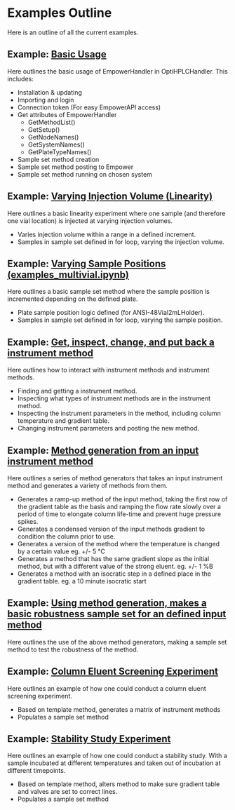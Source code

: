 # Examples Outline

Here is an outline of all the current examples.

## Example: [Basic Usage](example_basicusage.ipynb)

Here outlines the basic usage of EmpowerHandler in OptiHPLCHandler. This includes:

- Installation & updating
- Importing and login
- Connection token (For easy EmpowerAPI access)
- Get attributes of EmpowerHandler
  - GetMethodList()
  - GetSetup()
  - GetNodeNames()
  - GetSystemNames()
  - GetPlateTypeNames()
- Sample set method creation
- Sample set method posting to Empower
- Sample set method running on chosen system

## Example: [Varying Injection Volume (Linearity)](example_linearity.ipynb)

Here outlines a basic linearity experiment where one sample (and therefore one vial location) is injected at varying injection volumes.

- Varies injection volume within a range in a defined increment.
- Samples in sample set defined in for loop, varying the injection volume.

## Example: [Varying Sample Positions (examples_multivial.ipynb)](example_multivial.ipynb)

Here outlines a basic sample set method where the sample position is incremented depending on the defined plate.

- Plate sample position logic defined (for ANSI-48Vial2mLHolder).
- Samples in sample set defined in for loop, varying the sample position.

## Example: [Get, inspect, change, and put back a instrument method](example_instument_method.ipynb)

Here outlines how to interact with instrument methods and instrument methods.

- Finding and getting a instrument method.
- Inspecting what types of instrument methods are in the instrument method.
- Inspecting the instrument parameters in the method, including column temperature and gradient table.
- Changing instrument parameters and posting the new method.

## Example: [Method generation from an input instrument method](example_method_generators.ipynb)

Here outlines a series of method generators that takes an input instrument method and generates a variety of methods from them.

- Generates a ramp-up method of the input method, taking the first row of the gradient table as the basis and ramping the flow rate slowly over a period of time to elongate column life-time and prevent huge pressure spikes.
- Generates a condensed version of the input methods gradient to condition the column prior to use.
- Generates a version of the method where the temperature is changed by a certain value eg. +/- 5 °C
- Generates a method that has the same gradient slope as the initial method, but with a different value of the strong eluent. eg. +/- 1 %B
- Generates a method with an isocratic step in a defined place in the gradient table. eg. a 10 minute isocratic start

## Example: [Using method generation, makes a basic robustness sample set for an defined input method](example_robustness.ipynb)

Here outlines the use of the above method generators, making a sample set method to test the robustness of the method.

## Example: [Column Eluent Screening Experiment](example_column_eluent_screening.ipynb)

Here outlines an example of how one could conduct a column eluent screening experiment. 

- Based on template method, generates a matrix of instrument methods
- Populates a sample set method

## Example: [Stability Study Experiment](example_stability_study.ipynb)

Here outlines an example of how one could conduct a stability study. With a sample incubated at different temperatures and taken out of incubation at different timepoints.

- Based on template method, alters method to make sure gradient table and valves are set to correct lines.
- Populates a sample set method